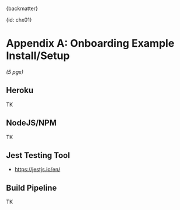 {backmatter}

{id: chx01}
# Appendix A: Onboarding Example Install/Setup 

*(5 pgs)*

## Heroku
TK

## NodeJS/NPM
TK

## Jest Testing Tool

 * https://jestjs.io/en/

## Build Pipeline
TK


